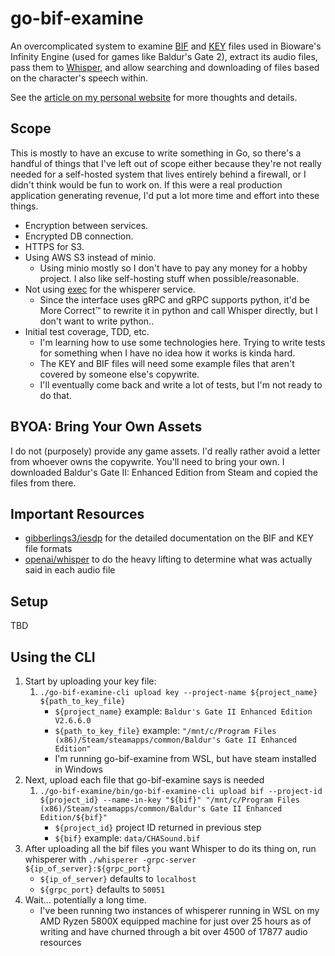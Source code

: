 # go-bif-examine
An overcomplicated system to examine [BIF](https://gibberlings3.github.io/iesdp/file_formats/ie_formats/bif_v1.htm) and [KEY](https://gibberlings3.github.io/iesdp/file_formats/ie_formats/key_v1.htm) files used in Bioware's Infinity Engine 
(used for games like Baldur's Gate 2), extract its audio files, pass them to [Whisper](https://github.com/openai/whisper), 
and allow searching and downloading of files based on the character's speech within.

See the [article on my personal website](https://kaiiorg.wtf/go-bif-examine/) for more thoughts and details.

## Scope
This is mostly to have an excuse to write something in Go, so there's a handful of things that
I've left out of scope either because they're not really needed for a self-hosted system that lives
entirely behind a firewall, or I didn't think would be fun to work on. If this were a real 
production application generating revenue, I'd put a lot more time and effort into these things.

- Encryption between services.
- Encrypted DB connection.
- HTTPS for S3.
- Using AWS S3 instead of minio.
    - Using minio mostly so I don't have to pay any money for a hobby project. I also like self-hosting stuff when possible/reasonable.
- Not using [exec](https://pkg.go.dev/os/exec) for the whisperer service.
    - Since the interface uses gRPC and gRPC supports python, it'd be More Correct™ to rewrite it in python and call Whisper directly, but I don't want to write python..
- Initial test coverage, TDD, etc.
    - I'm learning how to use some technologies here. Trying to write tests for something when I have no idea how it works is kinda hard.
    - The KEY and BIF files will need some example files that aren't covered by someone else's copywrite.
    - I'll eventually come back and write a lot of tests, but I'm not ready to do that.

## BYOA: Bring Your Own Assets
I do not (purposely) provide any game assets. I'd really rather avoid a letter from whoever owns 
the copywrite. You'll need to bring your own. I downloaded Baldur's Gate II: Enhanced Edition
from Steam and copied the files from there.

## Important Resources
- [gibberlings3/iesdp](https://github.com/gibberlings3/iesdp/) for the detailed documentation on the BIF and KEY file formats
- [openai/whisper](https://github.com/openai/whisper) to do the heavy lifting to determine what was actually said in each audio file

## Setup
TBD

## Using the CLI
1. Start by uploading your key file:
    1.  `./go-bif-examine-cli upload key --project-name ${project_name} ${path_to_key_file}`
        - `${project_name}` example: `Baldur's Gate II Enhanced Edition V2.6.6.0`
        - `${path_to_key_file}` example: `"/mnt/c/Program Files (x86)/Steam/steamapps/common/Baldur's Gate II Enhanced Edition"`
        - I'm running go-bif-examine from WSL, but have steam installed in Windows
2. Next, upload each file that go-bif-examine says is needed
    1. `./go-bif-examine/bin/go-bif-examine-cli upload bif --project-id ${project_id} --name-in-key "${bif}" "/mnt/c/Program Files (x86)/Steam/steamapps/common/Baldur's Gate II Enhanced Edition/${bif}"`
        - `${project_id}` project ID returned in previous step
        - `${bif}` example: `data/CHASound.bif`
3. After uploading all the bif files you want Whisper to do its thing on, run whisperer with `./whisperer -grpc-server ${ip_of_server}:${grpc_port}`
    - `${ip_of_server}` defaults to `localhost`
    - `${grpc_port}` defaults to `50051`
4. Wait... potentially a long time.
    - I've been running two instances of whisperer running in WSL on my AMD Ryzen 5800X equipped machine for just over 25 hours as of writing and have churned through a bit over 4500 of 17877 audio resources
